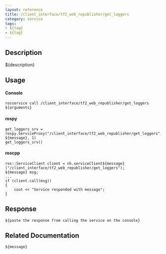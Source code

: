 ```yaml
---
layout: reference
title: /client_interface/tf2_web_republisher/get_loggers
category: service
tags: 
- ${tag} 
- ${tag}
---
```


## Description
${description}

## Usage
#### Console
```
rosservice call /client_interface/tf2_web_republisher/get_loggers ${arguments}
```

#### rospy
```
get_loggers_srv = rospy.ServiceProxy("/client_interface/tf2_web_republisher/get_loggers", ${message}, 1)
get_loggers_srv()
```

#### roscpp
```
ros::ServiceClient client = nh.serviceClient${message}("/client_interface/tf2_web_republisher/get_loggers");
${message} msg;
...
if (client.call(msg))
{
    cout << "Service responded with message";
}
```

## Response
```
${paste the response from calling the service on the console}
```

## Related Documentation
``${message}``  